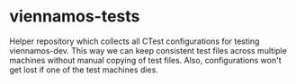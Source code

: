 viennamos-tests
================

Helper repository which collects all CTest configurations for testing viennamos-dev.
This way we can keep consistent test files across multiple machines without manual copying of test files.
Also, configurations won't get lost if one of the test machines dies.

